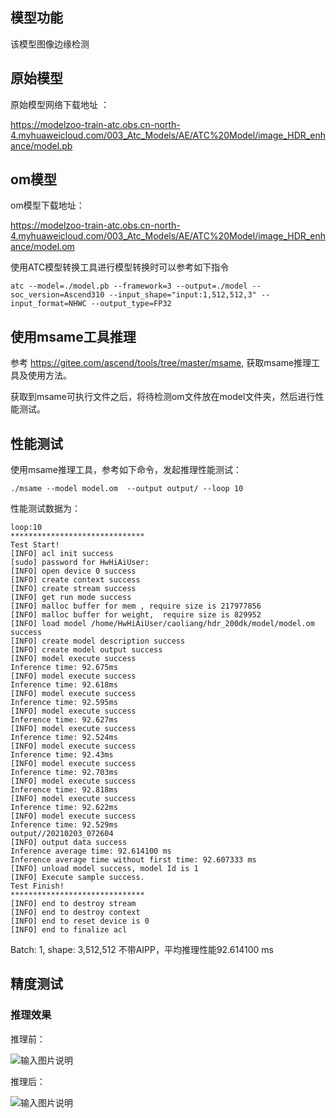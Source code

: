 ## 模型功能

该模型图像边缘检测

## 原始模型

原始模型网络下载地址 ：

https://modelzoo-train-atc.obs.cn-north-4.myhuaweicloud.com/003_Atc_Models/AE/ATC%20Model/image_HDR_enhance/model.pb

## om模型

om模型下载地址：

https://modelzoo-train-atc.obs.cn-north-4.myhuaweicloud.com/003_Atc_Models/AE/ATC%20Model/image_HDR_enhance/model.om

使用ATC模型转换工具进行模型转换时可以参考如下指令

```
atc --model=./model.pb --framework=3 --output=./model --soc_version=Ascend310 --input_shape="input:1,512,512,3" --input_format=NHWC --output_type=FP32
```

## 使用msame工具推理

参考 https://gitee.com/ascend/tools/tree/master/msame, 获取msame推理工具及使用方法。

获取到msame可执行文件之后，将待检测om文件放在model文件夹，然后进行性能测试。

## 性能测试

使用msame推理工具，参考如下命令，发起推理性能测试： 

```
./msame --model model.om  --output output/ --loop 10
```

性能测试数据为：

```
loop:10
******************************
Test Start!
[INFO] acl init success
[sudo] password for HwHiAiUser: 
[INFO] open device 0 success
[INFO] create context success
[INFO] create stream success
[INFO] get run mode success
[INFO] malloc buffer for mem , require size is 217977856
[INFO] malloc buffer for weight,  require size is 829952
[INFO] load model /home/HwHiAiUser/caoliang/hdr_200dk/model/model.om success
[INFO] create model description success
[INFO] create model output success
[INFO] model execute success
Inference time: 92.675ms
[INFO] model execute success
Inference time: 92.618ms
[INFO] model execute success
Inference time: 92.595ms
[INFO] model execute success
Inference time: 92.627ms
[INFO] model execute success
Inference time: 92.524ms
[INFO] model execute success
Inference time: 92.43ms
[INFO] model execute success
Inference time: 92.703ms
[INFO] model execute success
Inference time: 92.818ms
[INFO] model execute success
Inference time: 92.622ms
[INFO] model execute success
Inference time: 92.529ms
output//20210203_072604
[INFO] output data success
Inference average time: 92.614100 ms
Inference average time without first time: 92.607333 ms
[INFO] unload model success, model Id is 1
[INFO] Execute sample success.
Test Finish!
******************************
[INFO] end to destroy stream
[INFO] end to destroy context
[INFO] end to reset device is 0
[INFO] end to finalize acl
```

Batch: 1, shape: 3,512,512 不带AIPP，平均推理性能92.614100 ms

## 精度测试

### 推理效果

推理前：

![输入图片说明](https://images.gitee.com/uploads/images/2021/0203/151356_05b30074_8083019.png "a4962.png")

推理后：

![输入图片说明](https://images.gitee.com/uploads/images/2021/0203/151626_0c89672a_8083019.png "a4962.png")
